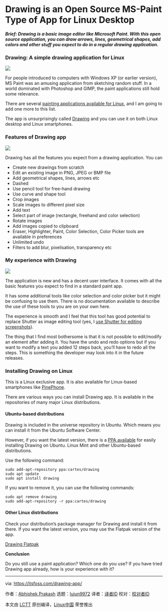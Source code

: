 [#]: collector: (lujun9972)
[#]: translator: ( )
[#]: reviewer: ( )
[#]: publisher: ( )
[#]: url: ( )
[#]: subject: (Drawing is an Open Source MS-Paint Type of App for Linux Desktop)
[#]: via: (https://itsfoss.com/drawing-app/)
[#]: author: (Abhishek Prakash https://itsfoss.com/author/abhishek/)

Drawing is an Open Source MS-Paint Type of App for Linux Desktop
======

_**Brief: Drawing is a basic image editor like Microsoft Paint. With this open source application, you can draw arrows, lines, geometrical shapes, add colors and other stuff you expect to do in a regular drawing application.**_

### Drawing: A simple drawing application for Linux

![][1]

For people introduced to computers with Windows XP (or earlier version), MS Paint was an amusing application from sketching random stuff. In a world dominated with Photoshop and GIMP, the paint applications still hold some relevance.

There are several [painting applications available for Linux][2], and I am going to add one more to this list.

The app is unsurprisingly called [Drawing][3] and you can use it on both Linux desktop and Linux smartphones.

### Features of Drawing app

![][4]

Drawing has all the features you expect from a drawing application. You can

  * Create new drawings from scratch
  * Edit an existing image in PNG, JPEG or BMP file
  * Add geometrical shapes, lines, arrows etc
  * Dashed
  * Use pencil tool for free-hand drawing
  * Use curve and shape tool
  * Crop images
  * Scale images to different pixel size
  * Add text
  * Select part of image (rectangle, freehand and color selection)
  * Rotate images
  * Add images copied to clipboard
  * Eraser, Highlighter, Paint, Color Selection, Color Picker tools are available in preferences
  * Unlimited undo
  * Filters to add blur, pixelisation, transparency etc



### My experience with Drawing

![][5]

The application is new and has a decent user interface. It comes with all the basic features you expect to find in a standard paint app.

It has some additional tools like color selection and color picker but it might be confusing to use them. There is no documentation available to describe the use of these tools to you are on your own here.

The experience is smooth and I feel that this tool has good potential to replace Shutter as image editing tool (yes, I [use Shutter for editing screenshots][6]).

The thing that I find most bothersome is that it is not possible to edit/modify an element after adding it. You have the undo and redo options but if you want to modify a text you added 12 steps back, you’ll have to redo all the steps. This is something the developer may look into it in the future releases.

### Installing Drawing on Linux

This is a Linux exclusive app. It is also available for Linux-based smartphones like [PinePhone][7].

There are various ways you can install Drawing app. It is available in the repositories of many major Linux distributions.

#### Ubuntu-based distributions

Drawing is included in the universe repository in Ubuntu. Which means you can install it from the Ubuntu Software Center.

However, if you want the latest version, there is a [PPA available][8] for easily installing Drawing on Ubuntu. Linux Mint and other Ubuntu-based distributions.

Use the following command:

```
sudo add-apt-repository ppa:cartes/drawing
sudo apt update
sudo apt install drawing
```

If you want to remove it, you can use the following commands:

```
sudo apt remove drawing
sudo add-apt-repository -r ppa:cartes/drawing
```

#### Other Linux distributions

Check your distribution’s package manager for Drawing and install it from there. If you want the latest version, you may use the Flatpak version of the app.

[Drawing Flatpak][9]

**Conclusion**

Do you still use a paint application? Which one do you use? If you have tried Drawing app already, how is your experience with it?

--------------------------------------------------------------------------------

via: https://itsfoss.com/drawing-app/

作者：[Abhishek Prakash][a]
选题：[lujun9972][b]
译者：[译者ID](https://github.com/译者ID)
校对：[校对者ID](https://github.com/校对者ID)

本文由 [LCTT](https://github.com/LCTT/TranslateProject) 原创编译，[Linux中国](https://linux.cn/) 荣誉推出

[a]: https://itsfoss.com/author/abhishek/
[b]: https://github.com/lujun9972
[1]: https://i0.wp.com/itsfoss.com/wp-content/uploads/2020/09/drawing-app-interface.jpg?resize=789%2C449&ssl=1
[2]: https://itsfoss.com/open-source-paint-apps/
[3]: https://maoschanz.github.io/drawing/
[4]: https://i0.wp.com/itsfoss.com/wp-content/uploads/2020/09/drawing-screenshot.jpg?resize=800%2C489&ssl=1
[5]: https://i0.wp.com/itsfoss.com/wp-content/uploads/2020/09/using-drawing-app-linux.png?resize=787%2C473&ssl=1
[6]: https://itsfoss.com/install-shutter-ubuntu/
[7]: https://itsfoss.com/pinephone/
[8]: https://launchpad.net/~cartes/+archive/ubuntu/drawing
[9]: https://flathub.org/apps/details/com.github.maoschanz.drawing
